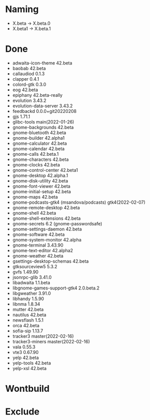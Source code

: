 # Naming
* X.beta -> X.beta.0
* X.beta1 -> X.beta.1

# Done
- adwaita-icon-theme 42.beta
- baobab 42.beta
- callaudiod 0.1.3
- clapper 0.4.1
- colord-gtk 0.3.0
- eog 42.beta
- epiphany 42.beta-really
- evolution 3.43.2
- evolution-data-server 3.43.2
- feedbackd 0.0.0+git20220208
- gjs 1.71.1
- glibc-tools main(2022-01-26)
- gnome-backgrounds 42.beta
- gnome-bluetooth 42.beta
- gnome-builder 42.alpha1
- gnome-calculator 42.beta
- gnome-calendar 42.beta
- gnome-calls 42.beta.1
- gnome-characters 42.beta
- gnome-clocks 42.beta
- gnome-control-center 42.beta1
- gnome-desktop 42.alpha.1
- gnome-disk-utility 42.beta
- gnome-font-viewer 42.beta
- gnome-initial-setup 42.beta
- gnome-maps 42.beta
- gnome-podcasts-gtk4 (msandova/podcasts) gtk4(2022-02-07)
- gnome-remote-desktop 42.beta
- gnome-shell 42.beta
- gnome-shell-extensions 42.beta
- gnome-secrets 6.2 (gnome-passwordsafe)
- gnome-settings-daemon 42.beta
- gnome-software 42.beta
- gnome-system-monitor 42.alpha
- gnome-terminal 3.43.90
- gnome-text-editor 42.alpha2
- gnome-weather 42.beta
- gsettings-desktop-schemas 42.beta
- gtksourceview5 5.3.2
- gvfs 1.49.90
- jsonrpc-glib 3.41.0
- libadwaita 1.1.beta
- libgnome-games-support-gtk4 2.0.beta.2
- libgweather 3.91.0
- libhandy 1.5.90
- libnma 1.8.34
- mutter 42.beta
- nautilus 42.beta
- newsflash 1.5.1
- orca 42.beta
- sofia-sip 1.13.7
- tracker3 master(2022-02-16)
- tracker3-miners master(2022-02-16)
- vala 0.55.3
- vte3 0.67.90
- yelp 42.beta
- yelp-tools 42.beta
- yelp-xsl 42.beta

# Wontbuild

# Exclude